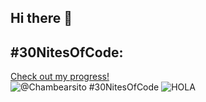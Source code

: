 ## Hi there 👋
## #30NitesOfCode:
  [Check out my progress!](https://www.codedex.io/@Chambearsito/30-nites-of-code)  
  ![@Chambearsito #30NitesOfCode](https://www.codedex.io/api/petStatus?user=Chambearsito)
  ![HOLA](https://camo.githubusercontent.com/48dbbfd0a418422b4d76e9f20de8a3b55e0e81f4ada6b05d3b8ed5bea2df62f6/68747470733a2f2f7061312e6e61727669692e636f6d2f363538302f383039386336653932303733373638383965656230353332643966356130373233633464373366355f68712e676966)
<!--
**ChamBearSito/ChamBearSito** is a ✨ _special_ ✨ repository because its `README.md` (this file) appears on your GitHub profile.

Here are some ideas to get you started:

- 🔭 I’m currently working on ...
- 🌱 I’m currently learning ...
- 👯 I’m looking to collaborate on ...
- 🤔 I’m looking for help with ...
- 💬 Ask me about ...
- 📫 How to reach me: ...
- 😄 Pronouns: ...
- ⚡ Fun fact: ...
-->
